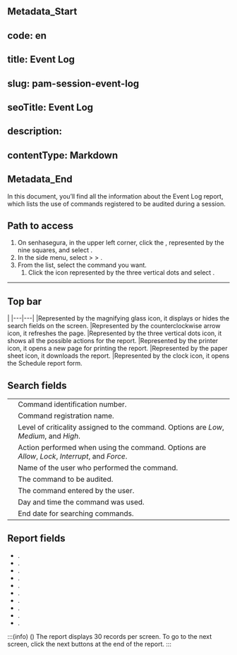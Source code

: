 ## Metadata_Start 
## code: en
## title: Event Log 
## slug: pam-session-event-log 
## seoTitle: Event Log 
## description:  
## contentType: Markdown 
## Metadata_End
In this document, you’ll find all the information about the Event Log report, which lists the use of commands registered to be audited during a session.


## Path to access

1. On senhasegura, in the upper left corner, click the , represented by the nine squares, and select .
2. In the side menu, select  >  > .
3. From the list, select the command you want.
    1. Click the icon represented by the three vertical dots and select .

---
## Top bar
|
|---|---|
|Represented by the magnifying glass icon, it displays or hides the search fields on the screen.
|Represented by the counterclockwise arrow icon, it refreshes the page.
|Represented by the three vertical dots icon, it shows all the possible actions for the report.
|Represented by the printer icon, it opens a new page for printing the report.
|Represented by the paper sheet icon, it downloads the report.
|Represented by the clock icon, it opens the Schedule report form.


## Search fields

| | |
| ------------- | ---------------------------------------------------- |
|   | Command identification number.|
| | Command registration name.|
|    | Level of criticality assigned to the command. Options are *Low*, *Medium*, and *High*. |
|  | Action performed when using the command. Options are *Allow*, *Lock*, *Interrupt*, and *Force*. |
|     | Name of the user who performed the command.|
|  | The command to be audited.|
|  | The command entered by the user.|
|     | Day and time the command was used.|
|          | End date for searching commands.|


## Report fields

* .
* .
* .
* .
* .
* .
* .
* .
* .
* .

:::(info) ()
The report displays 30 records per screen. To go to the next screen, click the next buttons at the end of the report.
:::
